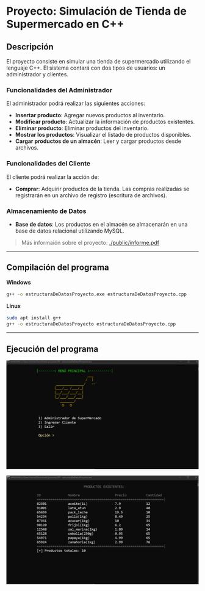 # Proyecto: Simulación de Tienda de Supermercado en C++

## Descripción
El proyecto consiste en simular una tienda de supermercado utilizando el lenguaje C++. El sistema contará con dos tipos de usuarios: un administrador y clientes.

### Funcionalidades del Administrador
El administrador podrá realizar las siguientes acciones:
- **Insertar producto**: Agregar nuevos productos al inventario.
- **Modificar producto**: Actualizar la información de productos existentes.
- **Eliminar producto**: Eliminar productos del inventario.
- **Mostrar los productos**: Visualizar el listado de productos disponibles.
- **Cargar productos de un almacén**: Leer y cargar productos desde archivos.

### Funcionalidades del Cliente
El cliente podrá realizar la acción de:
- **Comprar**: Adquirir productos de la tienda. Las compras realizadas se registrarán en un archivo de registro (escritura de archivos).

### Almacenamiento de Datos
- **Base de datos**: Los productos en el almacén se almacenarán en una base de datos relacional utilizando MySQL.

> Más informaión sobre el proyecto: [./public/informe.pdf](./informe.pdf)
----

## Compilación del programa
**Windows**

```cmd
g++ -o estructuraDeDatosProyecto.exe estructuraDeDatosProyecto.cpp
```

**Linux**

```bash
sudo apt install g++
g++ -o estructuraDeDatosProyecto estructuraDeDatosProyecto.cpp
```

---

## Ejecución del programa

![1.PNG](./public/1.PNG)

![2.PNG](./public/2.PNG)
